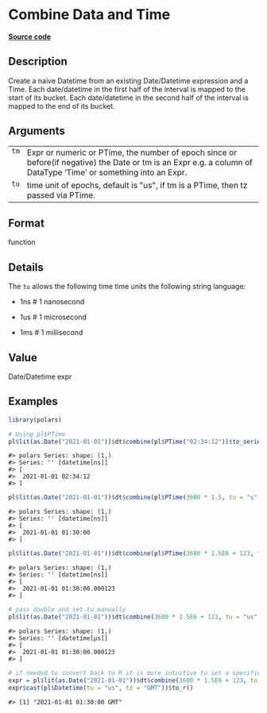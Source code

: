 
# Combine Data and Time

[**Source code**](https://github.com/pola-rs/r-polars/tree/main/R/expr__datetime.R#L132)

## Description

Create a naive Datetime from an existing Date/Datetime expression and a
Time. Each date/datetime in the first half of the interval is mapped to
the start of its bucket. Each date/datetime in the second half of the
interval is mapped to the end of its bucket.

## Arguments

<table>
<tr>
<td style="white-space: nowrap; font-family: monospace; vertical-align: top">
<code id="ExprDT_combine_:_tm">tm</code>
</td>
<td>
Expr or numeric or PTime, the number of epoch since or before(if
negative) the Date or tm is an Expr e.g. a column of DataType ‘Time’ or
something into an Expr.
</td>
</tr>
<tr>
<td style="white-space: nowrap; font-family: monospace; vertical-align: top">
<code id="ExprDT_combine_:_tu">tu</code>
</td>
<td>
time unit of epochs, default is "us", if tm is a PTime, then tz passed
via PTime.
</td>
</tr>
</table>

## Format

function

## Details

The <code>tu</code> allows the following time time units the following
string language:

<ul>
<li>

1ns \# 1 nanosecond

</li>
<li>

1us \# 1 microsecond

</li>
<li>

1ms \# 1 millisecond

</li>
</ul>

## Value

Date/Datetime expr

## Examples

``` r
library(polars)

# Using pl$PTime
pl$lit(as.Date("2021-01-01"))$dt$combine(pl$PTime("02:34:12"))$to_series()
```

    #> polars Series: shape: (1,)
    #> Series: '' [datetime[ns]]
    #> [
    #>  2021-01-01 02:34:12
    #> ]

``` r
pl$lit(as.Date("2021-01-01"))$dt$combine(pl$PTime(3600 * 1.5, tu = "s"))$to_series()
```

    #> polars Series: shape: (1,)
    #> Series: '' [datetime[ns]]
    #> [
    #>  2021-01-01 01:30:00
    #> ]

``` r
pl$lit(as.Date("2021-01-01"))$dt$combine(pl$PTime(3600 * 1.5E6 + 123, tu = "us"))$to_series()
```

    #> polars Series: shape: (1,)
    #> Series: '' [datetime[ns]]
    #> [
    #>  2021-01-01 01:30:00.000123
    #> ]

``` r
# pass double and set tu manually
pl$lit(as.Date("2021-01-01"))$dt$combine(3600 * 1.5E6 + 123, tu = "us")$to_series()
```

    #> polars Series: shape: (1,)
    #> Series: '' [datetime[μs]]
    #> [
    #>  2021-01-01 01:30:00.000123
    #> ]

``` r
# if needed to convert back to R it is more intuitive to set a specific time zone
expr = pl$lit(as.Date("2021-01-01"))$dt$combine(3600 * 1.5E6 + 123, tu = "us")
expr$cast(pl$Datetime(tu = "us", tz = "GMT"))$to_r()
```

    #> [1] "2021-01-01 01:30:00 GMT"
